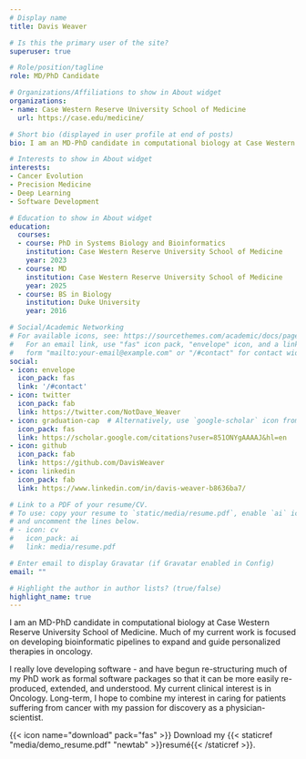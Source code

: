 ```yaml
---
# Display name
title: Davis Weaver

# Is this the primary user of the site?
superuser: true

# Role/position/tagline
role: MD/PhD Candidate

# Organizations/Affiliations to show in About widget
organizations:
- name: Case Western Reserve University School of Medicine
  url: https://case.edu/medicine/

# Short bio (displayed in user profile at end of posts)
bio: I am an MD-PhD candidate in computational biology at Case Western Reserve University School of Medicine. Much of my current work is focused on developing bioinformatic pipelines to expand and guide personalized therapies in oncology. I really love developing software - and have begun re-structuring much of my PhD work as formal software packages so that it can be more easily re-produced, extended, and understood. My current clinical interest is in Oncology. Long-term, I hope to combine my interest in caring for patients suffering from cancer with my passion for discovery as a physician-scientist.

# Interests to show in About widget
interests:
- Cancer Evolution
- Precision Medicine
- Deep Learning
- Software Development

# Education to show in About widget
education:
  courses:
  - course: PhD in Systems Biology and Bioinformatics
    institution: Case Western Reserve University School of Medicine
    year: 2023
  - course: MD
    institution: Case Western Reserve University School of Medicine
    year: 2025
  - course: BS in Biology
    institution: Duke University
    year: 2016

# Social/Academic Networking
# For available icons, see: https://sourcethemes.com/academic/docs/page-builder/#icons
#   For an email link, use "fas" icon pack, "envelope" icon, and a link in the
#   form "mailto:your-email@example.com" or "/#contact" for contact widget.
social:
- icon: envelope
  icon_pack: fas
  link: '/#contact'
- icon: twitter
  icon_pack: fab
  link: https://twitter.com/NotDave_Weaver
- icon: graduation-cap  # Alternatively, use `google-scholar` icon from `ai` icon pack
  icon_pack: fas
  link: https://scholar.google.com/citations?user=851ONYgAAAAJ&hl=en
- icon: github
  icon_pack: fab
  link: https://github.com/DavisWeaver
- icon: linkedin
  icon_pack: fab
  link: https://www.linkedin.com/in/davis-weaver-b8636ba7/

# Link to a PDF of your resume/CV.
# To use: copy your resume to `static/media/resume.pdf`, enable `ai` icons in `params.toml`, 
# and uncomment the lines below.
# - icon: cv
#   icon_pack: ai
#   link: media/resume.pdf

# Enter email to display Gravatar (if Gravatar enabled in Config)
email: ""

# Highlight the author in author lists? (true/false)
highlight_name: true
---
```


I am an MD-PhD candidate in computational biology at Case Western Reserve University School of Medicine. Much of my current work is focused on developing bioinformatic pipelines to expand and guide personalized therapies in oncology. 

I really love developing software - and have begun re-structuring much of my PhD work as formal software packages so that it can be more easily re-produced, extended, and understood. My current clinical interest is in Oncology. Long-term, I hope to combine my interest in caring for patients suffering from cancer with my passion for discovery as a physician-scientist.


{{< icon name="download" pack="fas" >}} Download my {{< staticref "media/demo_resume.pdf" "newtab" >}}resumé{{< /staticref >}}.
